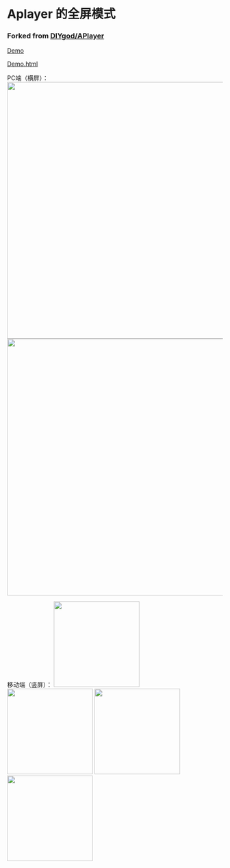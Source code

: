 # Aplayer 的全屏模式
### Forked from [DIYgod/APlayer](https://github.com/DIYgod/APlayer)

[Demo](https://share.muxmus.com/APlayer-fullscreen/)

[Demo.html](https://github.com/1210718010/APlayer-fullscreen/blob/master/demo/index.html)

PC端（横屏）：
<img width="600" src="https://share.muxmus.com/APlayer-fullscreen/pc-1.jpg">
<img width="600" src="https://share.muxmus.com/APlayer-fullscreen/pc-2.jpg">

移动端（竖屏）：
<img width="200" src="https://share.muxmus.com/APlayer-fullscreen/mobile-1.jpg">
<img width="200" src="https://share.muxmus.com/APlayer-fullscreen/mobile-2.jpg">
<img width="200" src="https://share.muxmus.com/APlayer-fullscreen/mobile-3.jpg">
<img width="200" src="https://share.muxmus.com/APlayer-fullscreen/mobile-4.jpg">
